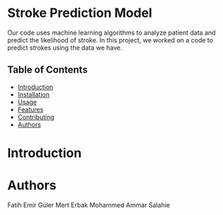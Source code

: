 # Stroke Prediction Model
Our code uses machine learning algorithms to analyze patient data and predict the likelihood of stroke. In this project, we worked on a code to predict strokes using the data we have.

## Table of Contents

- [Introduction](#Introduction)
- [Installation](#installation)
- [Usage](#usage)
- [Features](#features)
- [Contributing](#contributing)
- [Authors](#authors)

# Introduction



# Authors
Fatih Emir Güler
Mert Erbak 
Mohammed Ammar Salahie
